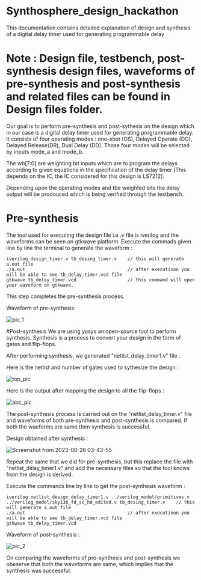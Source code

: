 # Synthosphere_design_hackathon
This documentation contains detailed explanation of design and synthesis of a digital delay timer used for generating programmable delay

# Note : Design file, testbench, post-synthesis design files, waveforms of pre-synthesis and post-synthesis and related files can be found in Design files folder.

Our goal is to perform pre-synthesis and post-sythesis on the design which in our case is a digital delay timer used for generating programmable delay. It consists of four operating modes : one-shot (OS), Delayed Operate (DO), Delayed Release(DR), Dual Delay (DD). Those four modes will be selected by inputs mode_a and mode_b.

The wb[7:0] are weighting bit inputs which are to program the delays according to given equations in the specification of the delay timer [This depends on the IC, the IC considered for this design is LS7212]. 

Depending upon the operating modes and tbe weighted bits the delay output will be prodouced which is being verified through the testbench. 

# Pre-synthesis

The tool used for execuitng the design file i.e .v file is iverilog and the waveforms can be seen on gtkwave platform.
Execute the commads given line by line the terminal to generate the waveform :
```
iverilog design_timer.v tb_desing_timer.v    // this will generate a.out file 
./a.out                                      // after executinon you will be able to see tb_delay_timer.vcd file
gtkwave tb_delay_timer.vcd                   // this command will open your waveform on gtkwave.
```
This step completes the pre-synthesis process.

Waveform of pre-synthesis:

![pic_1](https://github.com/rahulrathod10/Synthosphere_design_hackathon/assets/143223452/b4d13bab-62f2-42f2-be7e-950952c98b6d)

#Post-synthesis 
We are using yosys an open-source tool to perform synthesis. Synthesis is a process to convert your design in the form of gates and flip-flops.

After performing synthesis, we generated "netlist_delay_timer1.v" file .

Here is the netlist and number of gates used to sythesize the design :

![top_pic](https://github.com/rahulrathod10/Synthosphere_design_hackathon/assets/143223452/fb081649-8c59-49ba-81c2-1da3e0e413d7)

Here is the output after mapping the design to all the flip-flops :

![abc_pic](https://github.com/rahulrathod10/Synthosphere_design_hackathon/assets/143223452/05763d90-5b97-4c79-820a-5eac85130690)

The post-synthesis process is carried out on the "netlist_delay_timer.v" file and waveforms of both pre-synthesis and post-synthesis is compared. If both the waeforms are same then synthesis is successful.

Design obtained after synthesis :

![Screenshot from 2023-08-26 03-43-55](https://github.com/rahulrathod10/Synthosphere_design_hackathon/assets/143223452/1e078593-aa1e-4cea-9956-9bf3efba27ab)


Repeat the same that we did for pre-synthesis, but this replace the file with "netlist_delay_timer1.v" and add the necessary files so that the tool knows from the design is derived. 

Execute the commands line by line to get the post-synthesis waveform :
```
iverilog netlist_design_delay_timer1.v ../verilog_model/primitives.v ../verilog_model/sky130_fd_sc_hd_edited.v tb_desing_timer.v    // this will generate a.out file 
./a.out                                      // after executinon you will be able to see tb_delay_timer.vcd file
gtkwave tb_delay_timer.vcd
```

Waveform of post-synthesis :

![pic_2](https://github.com/rahulrathod10/Synthosphere_design_hackathon/assets/143223452/d759d98d-8fea-4fd9-b9b6-99138c708043)

On comparing the waveforms of pre-synthesis and post-synthesis we obeserve that both the waveforms are same, which implies that the synthesis was successful.





